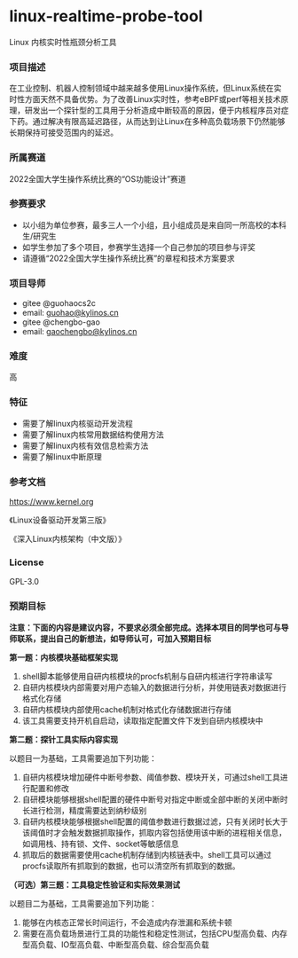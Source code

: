 # linux-realtime-probe-tool
Linux 内核实时性瓶颈分析工具

### 项目描述

在工业控制、机器人控制领域中越来越多使用Linux操作系统，但Linux系统在实时性方面天然不具备优势。为了改善Linux实时性，参考eBPF或perf等相关技术原理，研发出一个探针型的工具用于分析造成中断较高的原因，便于内核程序员对症下药。通过解决有限高延迟路径，从而达到让Linux在多种高负载场景下仍然能够长期保持可接受范围内的延迟。

### 所属赛道

2022全国大学生操作系统比赛的“OS功能设计”赛道

### 参赛要求

- 以小组为单位参赛，最多三人一个小组，且小组成员是来自同一所高校的本科生/研究生
- 如学生参加了多个项目，参赛学生选择一个自己参加的项目参与评奖
- 请遵循“2022全国大学生操作系统比赛”的章程和技术方案要求

### 项目导师

- gitee @guohaocs2c
- email: guohao@kylinos.cn
- gitee @chengbo-gao
- email: gaochengbo@kylinos.cn

### 难度

高

### 特征

- 需要了解linux内核驱动开发流程
- 需要了解linux内核常用数据结构使用方法
- 需要了解linux内核有效信息检索方法
- 需要了解linux中断原理

### 参考文档

https://www.kernel.org

《Linux设备驱动开发第三版》

《深入Linux内核架构（中文版）》

### License

GPL-3.0

### 预期目标

**注意：下面的内容是建议内容，不要求必须全部完成。选择本项目的同学也可与导师联系，提出自己的新想法，如导师认可，可加入预期目标**

**第一题：内核模块基础框架实现**

1.	shell脚本能够使用自研内核模块的procfs机制与自研内核进行字符串读写
2.	自研内核模块内部需要对用户态输入的数据进行分析，并使用链表对数据进行格式化存储
3.	自研内核模块内部使用cache机制对格式化存储数据进行存储
4.	该工具需要支持开机自启动，读取指定配置文件下发到自研内核模块中


**第二题：探针工具实际内容实现**

以题目一为基础，工具需要追加下列功能：
1.	自研内核模块增加硬件中断号参数、阈值参数、模块开关，可通过shell工具进行配置和修改
2.	自研模块能够根据shell配置的硬件中断号对指定中断或全部中断的关闭中断时长进行检测，精度需要达到纳秒级别
3.	自研内核模块能够根据shell配置的阈值参数进行数据过滤，只有关闭时长大于该阈值时才会触发数据抓取操作，抓取内容包括使用该中断的进程相关信息，如调用栈、持有锁、文件、socket等敏感信息
4.	抓取后的数据需要使用cache机制存储到内核链表中。shell工具可以通过procfs读取所有抓取到的数据，也可以清空所有抓取到的数据。

**（可选）第三题：工具稳定性验证和实际效果测试**

以题目二为基础，工具需要追加下列功能：
1.	能够在内核态正常长时间运行，不会造成内存泄漏和系统卡顿
2.	需要在高负载场景进行工具的功能性和稳定性测试，包括CPU型高负载、内存型高负载、IO型高负载、中断型高负载、综合型高负载
